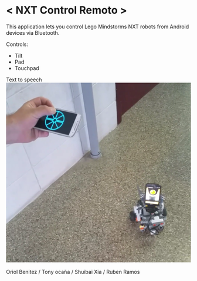 # < NXT Control Remoto >
This application lets you control Lego Mindstorms NXT robots from Android devices via Bluetooth.

Controls:
  - Tilt
  - Pad
  - Touchpad

Text to speech
![Robot](/ConnectTest/1.png?raw=true "Look how cute he is")

Oriol Benitez / Tony ocaña / Shuibai Xia / Ruben Ramos
